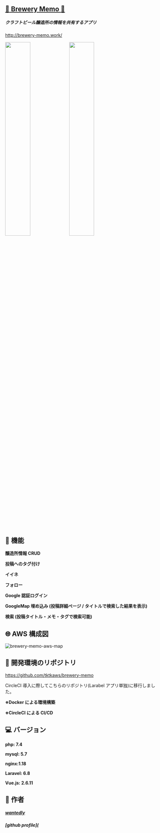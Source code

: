 ## [:beer: Brewery Memo :beer:](http://brewery-memo.work/)

##### クラフトビール醸造所の情報を共有するアプリ

http://brewery-memo.work/

<img src="https://user-images.githubusercontent.com/53632056/92081021-6a0d8080-edfd-11ea-8a44-4fbf70bc6f09.png" width="40%"> <img src="https://user-images.githubusercontent.com/53632056/92081041-70036180-edfd-11ea-9459-fd116a05e308.png" width="40%">

## 🚀 機能

**醸造所情報 CRUD**

**投稿へのタグ付け**

**イイネ**

**フォロー**

**Google 認証ログイン**

**GoogleMap 埋め込み (投稿詳細ページ / タイトルで検索した結果を表示)**

**検索 (投稿タイトル・メモ・タグで検索可能)**

## 🌐 AWS 構成図

![brewery-memo-aws-map](https://user-images.githubusercontent.com/53632056/92078099-ae4a5200-edf8-11ea-8fef-73e94ca00066.png)

## 📌 開発環境のリポジトリ

https://github.com/tktkaws/brewery-memo

CircleCI 導入に際してこちらのリポジトリ(Larabel アプリ単独)に移行しました。

**※Docker による環境構築**

**※CircleCI による CI/CD**

## 💻 バージョン

**php: 7.4**

**mysql: 5.7**

**nginx:1.18**

**Laravel: 6.8**

**Vue.js: 2.6.11**

## 📝 作者

##### [wantedly](https://www.wantedly.com/users/113160879)

##### [github profile](
